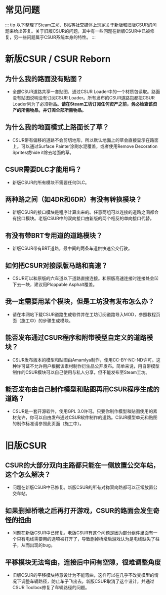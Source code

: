 # 常见问题
::: tip
以下整理了Steam工坊、B站等社交媒体上玩家关于新版和旧版CSUR的问题来给出答复。关于旧版CSUR的问题，其中有一些问题在新版CSUR中已被修复，另一些问题属于CSUR系统本身的特性。
:::

# 新版CSUR / CSUR Reborn

## 为什么我的路面没有贴图？
- 全部CSUR道路共享一套贴图，通过CSUR Loader中的一个材质包读取。路面没有贴图说明没有订阅CSUR Loader。所有发布的CSUR道路包都把CSUR Loader列为了必须物品。**请在Steam工坊订阅任何资产之前，务必检查该资产的所需物品，并订阅全部所需物品。**

## 为什么我的地面模式上路面长了草？
- CSUR带有偏移的道路不会剪切地形，所以默认地面上的草会直接显示在路面上。可以通过Surface Painter涂刷水泥覆盖，或者使用Remove Decoration Sprites或hide it除去地面的草。

## CSUR需要DLC才能用吗？
- 新版CSUR的所有模块不需要任何DLC。

## 两种路之间（如4DR和6DR）有没有转换模块？
- 新版CSUR的接口模块是程序计算出来的。任意两组可以连接的道路之间都会有接口模块。老版CSUR中的双向接口由新版的两个相反的单向接口代替。

## 有没有带BRT专用道的道路模块？
- 新版CSUR带有BRT道路，最中间的两条车道供快速公交行驶。


## 如何把CSUR对接原版马路和高速？
- CSUR可以和原版的六车道以下道路直接连接。和原版高速连接时连接处会凹下去一块，建议用Ploppable Asphalt覆盖。

## 我一定需要用某个模块，但是工坊没有发布怎么办？
- 请在本网站下载CSUR道路生成软件并在工坊订阅道路导入MOD，参照教程页面（施工中）的步骤生成模块。

## 能否发布通过CSUR程序和附带模型自定义的道路模块？
- CSUR发布版本的模型和贴图由AmamIya制作，使用CC-BY-NC-ND许可。这种许可证不允许用户根据该素材制作衍生品公开发布。简单来说，用自带模型制作的CSUR模块可以自己使用与私人分享，但不能发布至Steam工坊。

## 能否发布由自己制作模型和贴图再用CSUR程序生成的道路？
- CSUR是一套开源软件，使用GPL 3.0许可。只要你制作模型和贴图使用的素材允许，你可以自由发布通过CSUR软件制作的道路。CSUR模型单元和贴图的制作标准请参照此页面（施工中）。

# 旧版CSUR

## CSUR的大部分双向主路都只能在一侧放置公交车站，这个怎么解决？
- 问题在新版CSUR中已修复。新版CSUR的所有对称双向路都可以正常放置公交车站。

## 如果删掉桥墩之后再打开游戏，CSUR的路面会发生奇怪的扭曲
- 问题在新版CSUR中已修复。老版CSUR有这个问题是因为部分组件里面有一个只有电线需要用的选项被打开了，导致删掉桥墩后游戏认为是电线缺失了柱子，从而出现的bug。

## 平移模块无法弯曲，连接后中间有空隙，很难调整角度
- 旧版CSUR的平移模块特意设计为不能弯曲，这样可以在几乎不改变模型的情况下调整车辆路径，防止车子飞出去。新版CSUR取消了这个设计，并通过CSUR Toolbox修复了车辆路径的问题。

